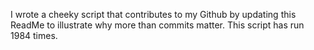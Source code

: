 I wrote a cheeky script that contributes to my Github by updating this ReadMe to illustrate why more than commits matter. This script has run 1984 times.